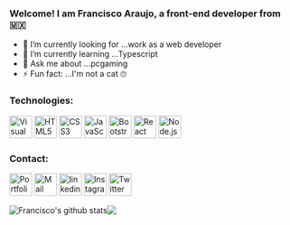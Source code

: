 ### Welcome! I am Francisco Araujo, a front-end developer from :mexico:

- 🔭 I’m currently looking for ...work as a web developer
- 🌱 I’m currently learning ...Typescript
- 💬 Ask me about ...pcgaming
- ⚡ Fun fact: ...I'm not a cat 🙄

### Technologies:
<a href="https://code.visualstudio.com/" title="Visual Studio Code"><img src="https://github.com/tomchen/stack-icons/blob/master/logos/visual-studio-code.svg" alt="Visual Studio Code" width="40px" height="40px"></a>
<a href="https://www.w3.org/TR/html5/" title="HTML5"><img src="https://github.com/tomchen/stack-icons/blob/master/logos/html-5.svg" alt="HTML5" width="40px" height="40px"></a>
<a href="https://www.w3.org/TR/CSS/" title="CSS3"><img src="https://github.com/tomchen/stack-icons/blob/master/logos/css-3.svg" alt="CSS3" width="40px" height="40px"></a>
<a href="https://developer.mozilla.org/en-US/docs/Web/JavaScript" title="JavaScript"><img src="https://github.com/tomchen/stack-icons/blob/master/logos/javascript.svg" alt="JavaScript" width="40px" height="40px"></a>
<a href="https://getbootstrap.com/" title="Bootstrap"><img src="https://github.com/tomchen/stack-icons/blob/master/logos/bootstrap.svg" alt="Bootstrap" width="40px" height="40px"></a>
<a href="https://reactjs.org/" title="React"><img src="https://github.com/tomchen/stack-icons/blob/master/logos/react.svg" alt="React" width="40px" height="40px"></a>
<a href="https://nodejs.org/" title="Node.js"><img src="https://github.com/tomchen/stack-icons/blob/master/logos/nodejs-icon.svg" alt="Node.js" width="40px" height="40px"></a>

### Contact:
<a href="https://www.fjaraujo.com/" title="Portfolio"><img src="https://www.flaticon.com/svg/static/icons/svg/841/841364.svg" alt="Portfolio" width="40px" height="40px"></a>
<a href="mailto:contacto@fjaraujo.com" title="Mail"><img src="https://www.flaticon.com/svg/static/icons/svg/893/893257.svg" alt="Mail" width="40px" height="40px"></a>
<a href="https://www.linkedin.com/in/fjarauj0/" title="linkedin"><img src="https://www.flaticon.com/svg/static/icons/svg/174/174857.svg" alt="linkedin" width="40px" height="40px"></a>
<a href="https://www.instagram.com/fjarauj0/" title="Instagram"><img src="https://www.flaticon.com/svg/static/icons/svg/174/174855.svg" alt="Instagram" width="40px" height="40px"></a>
<a href="https://twitter.com/fjarauj0" title="Twitter"><img src="https://www.flaticon.com/svg/static/icons/svg/174/174876.svg" alt="Twitter" width="40px" height="40px"></a>

<img align="center" src="https://github-readme-stats.vercel.app/api?username=fjarauj0&show_icons=true&theme=cobalt" alt="Francisco's github stats" /><img align="center" src="https://github-readme-stats.vercel.app/api/top-langs/?username=fjarauj0&layout=compact&theme=cobalt" />
